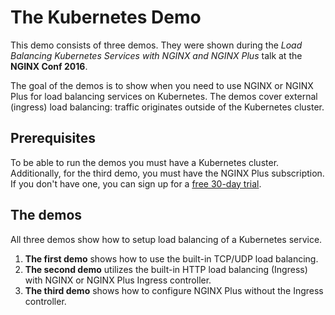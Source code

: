 # The Kubernetes Demo

This demo consists of three demos. They were shown during the *Load Balancing Kubernetes Services with NGINX and NGINX Plus* talk at the **NGINX Conf 2016**.

The goal of the demos is to show when you need to use NGINX or NGINX Plus for load balancing services on Kubernetes. The demos cover external (ingress) load balancing: traffic originates outside of the Kubernetes cluster.

## Prerequisites

To be able to run the demos you must have a Kubernetes cluster. Additionally, for the third demo, you must have the NGINX Plus subscription. If you don't have one, you can sign up for a [free 30-day trial](https://www.nginx.com/free-trial-request/).

## The demos

All three demos show how to setup load balancing of a Kubernetes service.

1. **The first demo** shows how to use the built-in TCP/UDP load balancing.
1. **The second demo** utilizes the built-in HTTP load balancing (Ingress) with NGINX or NGINX Plus Ingress controller.
1. **The third demo** shows how to configure NGINX Plus without the Ingress controller.
